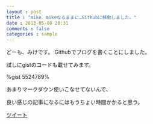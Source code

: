 ```yaml
---
layout : post
title : "mike、mikeなるままに…Githubに移動しました。"
date : 2013-05-08 20:31
comments : false
categories : sample
---
```


どーも、みけです。
Githubでブログを書くことにしました。

試しにgistのコードも載せてみます。

%gist 5524789%

あまりマークダウン使いこなせてないんで、

良い感じの記事になるにはもうちょい時間かかると思う。

<a href="https://twitter.com/share" class="twitter-share-button" data-via="mike_neck" data-lang="ja">ツイート</a>
<script>!function(d,s,id){var js,fjs=d.getElementsByTagName(s)[0],p=/^http:/.test(d.location)?'http':'https';if(!d.getElementById(id)){js=d.createElement(s);js.id=id;js.src=p+'://platform.twitter.com/widgets.js';fjs.parentNode.insertBefore(js,fjs);}}(document, 'script', 'twitter-wjs');</script>

